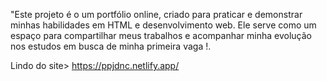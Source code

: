 "Este projeto é o um portfólio online, criado para praticar e demonstrar minhas habilidades em HTML e desenvolvimento web. Ele serve como um espaço para compartilhar meus trabalhos e acompanhar minha evolução nos estudos em busca de minha primeira vaga !.

Lindo do site>  https://ppjdnc.netlify.app/
